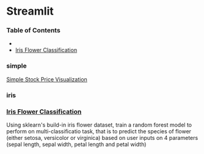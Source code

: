 # Streamlit

### Table of Contents
- 
- [Iris Flower Classification](#iris)

### simple
[Simple Stock Price Visualization](https://github.com/Hongyanlee0614/Streamlit/tree/main/Static%20Stock%20Price%20Visualization)

### iris
### [Iris Flower Classification](https://github.com/Hongyanlee0614/Streamlit/tree/main/Iris%20Flower%20Classification)
Using sklearn's build-in iris flower dataset, train a random forest model to perform on multi-classificatio task, that is to predict the species of flower (either setosa, versicolor or virginica) based on user inputs on 4 parameters (sepal length, sepal width, petal length and petal width)
